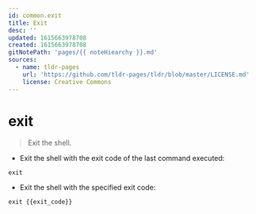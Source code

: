 ```yaml
---
id: common.exit
title: Exit
desc: ''
updated: 1615663978708
created: 1615663978708
gitNotePath: 'pages/{{ noteHiearchy }}.md'
sources:
  - name: tldr-pages
    url: 'https://github.com/tldr-pages/tldr/blob/master/LICENSE.md'
    license: Creative Commons
---
```

# exit

> Exit the shell.

- Exit the shell with the exit code of the last command executed:

`exit`

- Exit the shell with the specified exit code:

`exit {{exit_code}}`

